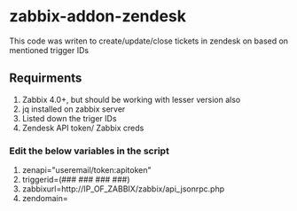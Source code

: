 # zabbix-addon-zendesk
This code was writen to create/update/close tickets in zendesk on based on mentioned trigger IDs

## Requirments
1. Zabbix 4.0+, but should be working with lesser version also
1. jq installed on zabbix server
2. Listed down the triger IDs
3. Zendesk API token/ Zabbix creds

### Edit the below variables in the script
1. zenapi="useremail/token:apitoken"
2. triggerid=(### ### ### ###)
3. zabbixurl=http://IP_OF_ZABBIX/zabbix/api_jsonrpc.php
4. zendomain=
